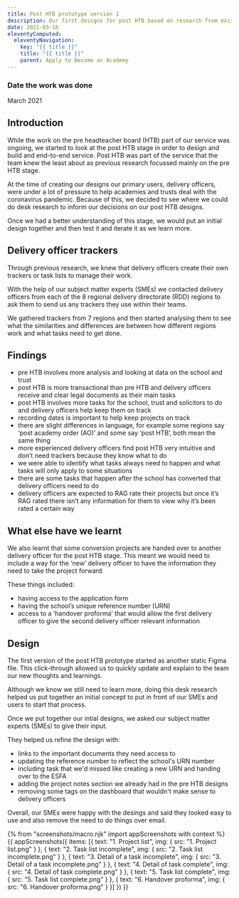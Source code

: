 ```yaml
---
title: Post HTB prototype version 1
description: Our first designs for post HTB based on research from existing trackers delivery officers use and input from our subject matter experts.
date: 2021-03-16
eleventyComputed:
  eleventyNavigation:
    key: "{{ title }}"
    title: "{{ title }}"
    parent: Apply to Become an Academy
---
```



### Date the work was done
March 2021

## Introduction

While the work on the pre headteacher board (HTB) part of our service was ongoing, we started to look at the post HTB stage in order to design and build and end-to-end service. Post HTB was part of the service that the team knew the least about as previous research focussed mainly on the pre HTB stage.

At the time of creating our designs our primary users, delivery officers, were under a lot of pressure to help academies and trusts deal with the coronavirus pandemic. Because of this, we decided to see where we could do desk research to inform our decisions on our post HTB designs.

Once we had a better understanding of this stage, we would put an initial design together and then test it and iterate it as we learn more.

## Delivery officer trackers

Through previous research, we knew that delivery officers create their own trackers or task lists to manage their work.

With the help of our subject matter experts (SMEs) we contacted delivery officers from each of the 8 regional delivery directorate (RDD) regions to ask them to send us any trackers they use within their teams.

We gathered trackers from 7 regions and then started analysing them to see what the similarities and differences are between how different regions work and what tasks need to get done.

## Findings

- pre HTB involves more analysis and looking at data on the school and trust
- post HTB is more transactional than pre HTB and delivery officers receive and clear legal documents as their main tasks
- post HTB involves more tasks for the school, trust and solicitors to do and delivery officers help keep them on track
- recording dates is important to help keep projects on track
- there are slight differences in language, for example some regions say ‘post academy order (AO)’ and some say ‘post HTB’, both mean the same thing
- more experienced delivery officers find post HTB very intuitive and don’t need trackers because they know what to do
- we were able to identify what tasks always need to happen and what tasks will only apply to some situations
- there are some tasks that happen after the school has converted that delivery officers need to do
- delivery officers are expected to RAG rate their projects but once it’s RAG rated there isn’t any information for them to view why it’s been rated a certain way

## What else have we learnt

We also learnt that some conversion projects are handed over to another delivery officer for the post HTB stage. This meant we would need to include a way for the ‘new’ delivery officer to have the information they need to take the project forward.

These things included:

- having access to the application form
- having the school’s unique reference number (URN)
- access to a ‘handover proforma’ that would allow the first delivery officer to give the second delivery officer relevant information

## Design

The first version of the post HTB prototype started as another static Figma file. This click-through allowed us to quickly update and explain to the team our new thoughts and learnings.

Although we know we still need to learn more, doing this desk research helped us put together an initial concept to put in front of our SMEs and users to start that process.

Once we put together our intial designs, we asked our subject matter experts (SMEs) to give their input.

They helped us refine the design with:

- links to the important documents they need access to
- updating the reference number to reflect the school's URN number
- including task that we'd missed like creating a new URN and handing over to the ESFA
- adding the project notes section we already had in the pre HTB designs
- removing some tags on the dashboard that wouldn't make sense to delivery officers

Overall, our SMEs were happy with the desings and said they looked easy to use and also remove the need to do things over email.

{% from "screenshots/macro.njk" import appScreenshots with context %}
{{ appScreenshots({
  items: [{
      text: "1. Project list",
      img: { src: "1. Project list.png" }
    }, {
      text: "2. Task list incomplete",
      img: { src: "2. Task list incomplete.png" }
    }, {
      text: "3. Detail of a task incomplete",
      img: { src: "3. Detail of a task incomplete.png" }
    }, {
      text: "4. Detail of task complete",
      img: { src: "4. Detail of task complete.png" }
    }, {
      text: "5. Task list complete",
      img: { src: "5. Task list complete.png" }
    }, {
      text: "6. Handover proforma",
      img: { src: "6. Handover proforma.png" }
    }]
}) }}
